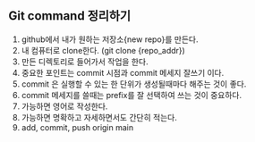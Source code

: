 ## Git command 정리하기

1. github에서 내가 원하는 저장소{new repo}를 만든다.
2. 내 컴퓨터로 clone한다. (git clone {repo_addr})
3. 만든 디렉토리로 들어가서 작업을 한다.
4. 중요한 포인트는 commit 시점과 commit 메세지 잘쓰기 이다.
5. commit 은 실행할 수 있는 한 단위가 생성될때마다 해주는 것이 좋다.
6. commit 메세지를 쓸때는 prefix를 잘 선택하여 쓰는 것이 중요하다.
7. 가능하면 영어로 작성한다. 
8. 가능하면 명확하고 자세하면서도 간단히 적는다.
9. add, commit, push origin main
